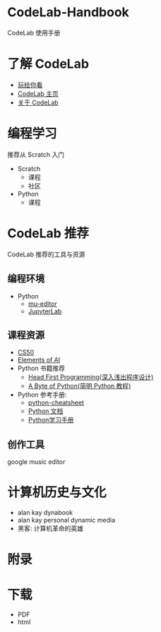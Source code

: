 # CodeLab-Handbook
CodeLab 使用手册

# 了解 CodeLab
-   [玩给你看](https://www.codelab.club/projects)
-   [CodeLab 主页](https://www.codelab.club)
-   [关于 CodeLab](https://www.codelab.club/blog/2020/09/25/about-codelab-2020)

# 编程学习
推荐从 Scratch 入门

-   Scratch
    -   课程
    -   社区
-   Python
    -   课程

# CodeLab 推荐
CodeLab 推荐的工具与资源


## 编程环境
*  Python
   *  [mu-editor](https://codewith.mu/)
   *  [JupyterLab](https://jupyterlab.readthedocs.io/)

## 课程资源
*  [CS50](https://cs50.harvard.edu/x/2021/)
*  [Elements of AI](https://www.elementsofai.com/)
*  Python 书籍推荐
    *  [Head First Programming(深入浅出程序设计)](https://book.douban.com/subject/10518092/)
    *  [A Byte of Python(简明 Python 教程)](https://github.com/onion7878/A-Byte-of-Python-CN)
*  Python 参考手册:
    *  [python-cheatsheet](https://github.com/gto76/python-cheatsheet)
    *  [Python 文档](https://docs.python.org/zh-cn/3/)
    *  [Python学习手册](https://book.douban.com/subject/30364619/)

## 创作工具
google music editor

# 计算机历史与文化
* alan kay dynabook
* alan kay personal dynamic media
* 黑客: 计算机革命的英雄

# 附录

# 下载
*  PDF
*  html
